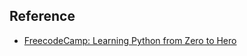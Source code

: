 
## Reference

-   [FreecodeCamp: Learning Python from Zero to Hero](https://medium.freecodecamp.org/learning-python-from-zero-to-hero-120ea540b567)
